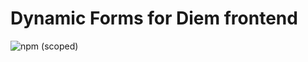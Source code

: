 # Dynamic Forms for Diem frontend

![npm (scoped)](https://img.shields.io/npm/v/@mydiem/diem-forms)
